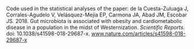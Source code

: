 Code used in the statistical analyses of the paper:
de la Cuesta-Zuluaga J, Corrales-Agudelo V, Velásquez-Mejía EP, Carmona JA, Abad JM, Escobar JS. 2018.
Gut microbiota is associated with obesity and cardiometabolic disease in a population in the midst of Westernization. 
*Scientific Reports*. doi: 10.1038/s41598-018-29687-x.
www.nature.com/articles/s41598-018-29687-x

